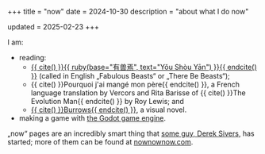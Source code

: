 +++
title = "now"
date = 2024-10-30
description = "about what I do now"

updated = 2025-02-23
+++

I am:
- reading:
	- [{{ cite() }}{{ ruby(base="有兽焉", text="Yǒu Shòu Yān") }}{{ endcite() }}](https://mangadex.org/title/151bca3e-db98-4ad2-8d8d-239943b91437/you-shou-yan) (called in English „Fabulous Beasts“ or „There Be Beasts“);
	- {{ cite() }}Pourquoi j'ai mangé mon père{{ endcite() }}, a French language translation by Vercors and Rita Barisse of {{ cite() }}The Evolution Man{{ endcite() }} by Roy Lewis; and
	- [{{ cite() }}Burrows{{ endcite() }}](https://nikkonator5000.itch.io/burrows), a visual novel.
- making a game with [the Godot game engine](https://godotengine.org/).

„now“ pages are an incredibly smart thing that [some guy, Derek Sivers,](https://sive.rs) has started; more of them can be found at [nownownow.com](https://nownownow.com).
